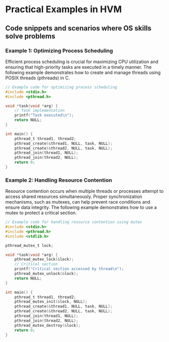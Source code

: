 # Practical Examples in HVM

## Code snippets and scenarios where OS skills solve problems

### Example 1: Optimizing Process Scheduling
Efficient process scheduling is crucial for maximizing CPU utilization and ensuring that high-priority tasks are executed in a timely manner. The following example demonstrates how to create and manage threads using POSIX threads (pthreads) in C.

```c
// Example code for optimizing process scheduling
#include <stdio.h>
#include <pthread.h>

void *task(void *arg) {
    // Task implementation
    printf("Task executed\n");
    return NULL;
}

int main() {
    pthread_t thread1, thread2;
    pthread_create(&thread1, NULL, task, NULL);
    pthread_create(&thread2, NULL, task, NULL);
    pthread_join(thread1, NULL);
    pthread_join(thread2, NULL);
    return 0;
}
```

### Example 2: Handling Resource Contention
Resource contention occurs when multiple threads or processes attempt to access shared resources simultaneously. Proper synchronization mechanisms, such as mutexes, can help prevent race conditions and ensure data integrity. The following example demonstrates how to use a mutex to protect a critical section.

```c
// Example code for handling resource contention using mutex
#include <stdio.h>
#include <pthread.h>
#include <stdlib.h>

pthread_mutex_t lock;

void *task(void *arg) {
    pthread_mutex_lock(&lock);
    // Critical section
    printf("Critical section accessed by thread\n");
    pthread_mutex_unlock(&lock);
    return NULL;
}

int main() {
    pthread_t thread1, thread2;
    pthread_mutex_init(&lock, NULL);
    pthread_create(&thread1, NULL, task, NULL);
    pthread_create(&thread2, NULL, task, NULL);
    pthread_join(thread1, NULL);
    pthread_join(thread2, NULL);
    pthread_mutex_destroy(&lock);
    return 0;
}
```
